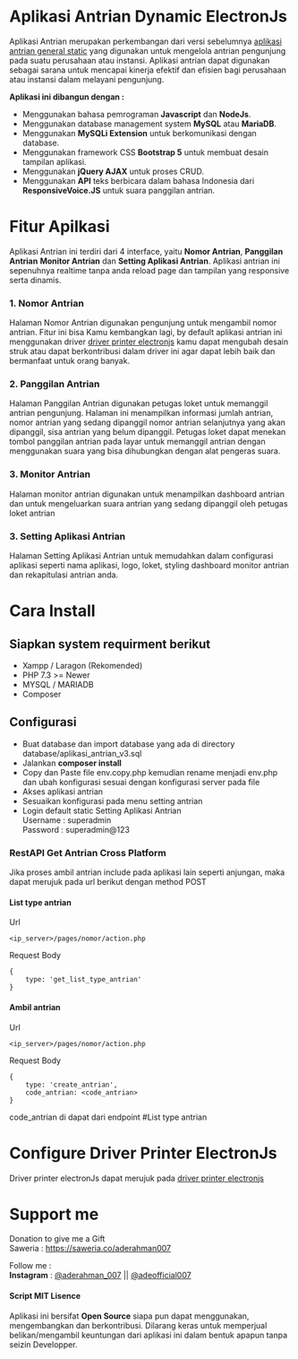 # Aplikasi Antrian Dynamic ElectronJs

Aplikasi Antrian merupakan perkembangan dari versi sebelumnya [aplikasi antrian general static](https://github.com/aderahman007/aplikasi-antrian-general-static) yang digunakan untuk mengelola antrian pengunjung pada suatu perusahaan atau instansi. Aplikasi antrian dapat digunakan sebagai sarana untuk mencapai kinerja efektif dan efisien bagi perusahaan atau instansi dalam melayani pengunjung.

**Aplikasi ini dibangun dengan :**

- Menggunakan bahasa pemrograman **Javascript** dan **NodeJs**.
- Menggunakan database management system **MySQL** atau **MariaDB**.
- Menggunakan **MySQLi Extension** untuk berkomunikasi dengan database.
- Menggunakan framework CSS **Bootstrap 5** untuk membuat desain tampilan aplikasi.
- Menggunakan **jQuery AJAX** untuk proses CRUD.
- Menggunakan **API** teks berbicara dalam bahasa Indonesia dari **ResponsiveVoice.JS** untuk suara panggilan antrian.

# Fitur Apilkasi

Aplikasi Antrian ini terdiri dari 4 interface, yaitu **Nomor Antrian**, **Panggilan Antrian** **Monitor Antrian** dan **Setting Aplikasi Antrian**. Aplikasi antrian ini sepenuhnya realtime tanpa anda reload page dan tampilan yang responsive serta dinamis.

### 1. Nomor Antrian

Halaman Nomor Antrian digunakan pengunjung untuk mengambil nomor antrian. Fitur ini bisa Kamu kembangkan lagi, by default aplikasi antrian ini menggunakan driver [driver printer electronjs](https://github.com/aderahman007/driver-printer-electronjs) kamu dapat mengubah desain struk atau dapat berkontribusi dalam driver ini agar dapat lebih baik dan bermanfaat untuk orang banyak.
### 2. Panggilan Antrian

Halaman Panggilan Antrian digunakan petugas loket untuk memanggil antrian pengunjung. Halaman ini menampilkan informasi jumlah antrian, nomor antrian yang sedang dipanggil nomor antrian selanjutnya yang akan dipanggil, sisa antrian yang belum dipanggil. Petugas loket dapat menekan tombol panggilan antrian pada layar untuk memanggil antrian dengan menggunakan suara yang bisa dihubungkan dengan alat pengeras suara.

### 3. Monitor Antrian

Halaman monitor antrian digunakan untuk menampilkan dashboard antrian dan untuk mengeluarkan suara antrian yang sedang dipanggil oleh petugas loket antrian

### 3. Setting Aplikasi Antrian

Halaman Setting Aplikasi Antrian untuk memudahkan dalam configurasi aplikasi seperti nama aplikasi, logo, loket, styling dashboard monitor antrian dan rekapitulasi antrian anda.

# Cara Install

## Siapkan system requirment berikut

- Xampp / Laragon (Rekomended)
- PHP 7.3 >= Newer
- MYSQL / MARIADB
- Composer

## Configurasi

- Buat database dan import database yang ada di directory database/aplikasi_antrian_v3.sql
- Jalankan **composer install**
- Copy dan Paste file env.copy.php kemudian rename menjadi env.php dan ubah konfigurasi sesuai dengan konfigurasi server pada file
- Akses aplikasi antrian
- Sesuaikan konfigurasi pada menu setting antrian
- Login default static Setting Aplikasi Antrian  
  Username : superadmin  
  Password : superadmin@123  

### RestAPI Get Antrian Cross Platform

Jika proses ambil antrian include pada aplikasi lain seperti anjungan, maka dapat merujuk pada url berikut dengan method POST

#### List type antrian

Url
```
<ip_server>/pages/nomor/action.php
```

Request Body
```
{
    type: 'get_list_type_antrian'
}
```

#### Ambil antrian

Url
```
<ip_server>/pages/nomor/action.php
```

Request Body
```
{
    type: 'create_antrian',
    code_antrian: <code_antrian>
}
```
code_antrian di dapat dari endpoint #List type antrian

# Configure Driver Printer ElectronJs

Driver printer electronJs dapat merujuk pada [driver printer electronjs](https://github.com/aderahman007/driver-printer-electronjs)

# Support me

Donation to give me a Gift   
Saweria : https://saweria.co/aderahman007

Follow me :  
**Instagram** : [@aderahman_007](https://www.instagram.com/aderahman_007) || [@adeofficial007](https://www.instagram.com/adeofficial007)

#### Script MIT Lisence
Aplikasi ini bersifat **Open Source** siapa pun dapat menggunakan, mengembangkan dan berkontribusi.
Dilarang keras untuk memperjual belikan/mengambil keuntungan dari aplikasi ini dalam bentuk apapun tanpa seizin Developper.
